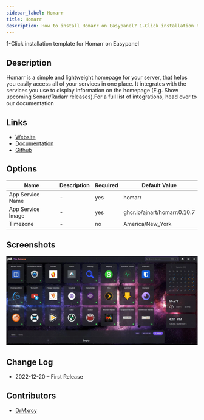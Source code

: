 ```yaml
---
sidebar_label: Homarr
title: Homarr
description: How to install Homarr on Easypanel? 1-Click installation template for Homarr on Easypanel
---
```


<!-- generated -->

1-Click installation template for Homarr on Easypanel

## Description

Homarr is a simple and lightweight homepage for your server, that helps you easily access all of your services in one place. It integrates with the services you use to display information on the homepage (E.g. Show upcoming Sonarr/Radarr releases).For a full list of integrations, head over to our documentation

## Links

- [Website](https://homarr.dev/)
- [Documentation](https://homarr.dev/docs)
- [Github](https://github.com/ajnart/homarr)

## Options

Name | Description | Required | Default Value
-|-|-|-
App Service Name | - | yes | homarr
App Service Image | - | yes | ghcr.io/ajnart/homarr:0.10.7
Timezone | - | no | America/New_York

## Screenshots

![Homarr Screenshot](./assets/screenshot.png)

## Change Log

- 2022-12-20 – First Release

## Contributors

- [DrMxrcy](https://github.com/DrMxrcy)
